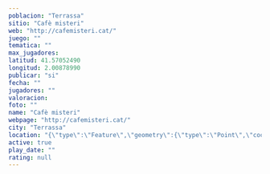 ```yaml
---
poblacion: "Terrassa"
sitio: "Cafè misteri"
web: "http://cafemisteri.cat/"
juego: ""
tematica: ""
max_jugadores: 
latitud: 41.57052490
longitud: 2.00878990
publicar: "si"
fecha: ""
jugadores: ""
valoracion: 
foto: ""
name: "Cafè misteri"
webpage: "http://cafemisteri.cat/"
city: "Terrassa"
location: "{\"type\":\"Feature\",\"geometry\":{\"type\":\"Point\",\"coordinates\":[2.0087899,41.5705249]}}"
active: true
play_date: ""
rating: null
---
```

